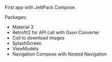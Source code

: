 First app with JettPack Compose.

Packages:
- Material 3
- Retrofit2 for API call with Gson Converter
- Coil to download images
- SplashScreen
- ViewModels
- Navigation Compose with Nested Navigation
